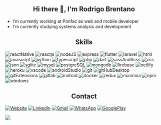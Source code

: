 <h2 align="center">
    Hi there 👋, I'm Rodrigo Brentano
</h2>

- I’m currently working at Ponfac as web and mobile developer
- I'm currently studying systems analysis and development

<h2 align="center">
    Skills
</h2>

<img src="https://img.shields.io/badge/React_Native-000000?style=for-the-badge&logo=react&logoColor=61DAFB" alt="reactNative"></img>
<img src="https://img.shields.io/badge/React-000000?style=for-the-badge&logo=react&logoColor=61DAFB" alt="reactjs"></img>
<img src="https://img.shields.io/badge/Node.js-43853D?style=for-the-badge&logo=node.js&logoColor=white" alt="nodeJS"></img>
<img src="https://img.shields.io/badge/Express.js-111111?style=for-the-badge&logo=express&logoColor=white" alt="express"></img>
<img src="https://img.shields.io/badge/Flutter-02569B?style=for-the-badge&logo=flutter&logoColor=white" alt="flutter"></img>
<img src="https://img.shields.io/badge/Laravel-FF2D20?style=for-the-badge&logo=Laravel&logoColor=white" alt="laravel"></img>
<img src="https://img.shields.io/badge/HTML-E34F26?style=for-the-badge&logo=html5&logoColor=white" alt="html"></img>
<img src="https://img.shields.io/badge/JavaScript-F7DF1E?style=for-the-badge&logo=javascript&logoColor=black" alt="javascript"></img>
<img src="https://img.shields.io/badge/Python-3776AB?style=for-the-badge&logo=python&logoColor=white" alt="python"></img>
<img src="https://img.shields.io/badge/TypeScript-007ACC?style=for-the-badge&logo=typescript&logoColor=white" alt="typescript"></img>
<img src="https://img.shields.io/badge/PHP-777BB4?style=for-the-badge&logo=PHP&logoColor=white" alt="php"></img>
<img src="https://img.shields.io/badge/Dart-0175C2?style=for-the-badge&logo=dart&logoColor=white" alt="dart"></img>
<img src="https://img.shields.io/badge/Sass/Scss-CC6699?style=for-the-badge&logo=sass&logoColor=white" alt="sassAndScss"></img>
<img src="https://img.shields.io/badge/CSS-1572B6?style=for-the-badge&logo=css3&logoColor=white" alt="css"></img>
<img src="https://img.shields.io/badge/json-000000?style=for-the-badge&logo=json&logoColor=white" alt="json"></img>
<img src="https://img.shields.io/badge/sqlite-003B57?style=for-the-badge&logo=sqlite&logoColor=white" alt="sqlite"></img>
<img src="https://img.shields.io/badge/MySQL-4479A1?style=for-the-badge&logo=MySQL&logoColor=white" alt="mysql"></img>
<img src="https://img.shields.io/badge/PostgreSQL-316192?style=for-the-badge&logo=postgresql&logoColor=white" alt="postgreSQL"></img>
<img src="https://img.shields.io/badge/MongoDB-4EA94B?style=for-the-badge&logo=mongodb&logoColor=white" alt="mongodb"></img>
<img src="https://img.shields.io/badge/Firebase-FFCA28?style=for-the-badge&logo=firebase&logoColor=black" alt="firebase"></img>
<img src="https://img.shields.io/badge/Netlify-00C7B7?style=for-the-badge&logo=netlify&logoColor=white" alt="netlify"></img>
<img src="https://img.shields.io/badge/Heroku-430098?style=for-the-badge&logo=heroku&logoColor=white" alt="heroku"></img>
<img src="https://img.shields.io/badge/VSCode-007ACC?style=for-the-badge&logo=visualstudiocode&logoColor=white" alt="vscode"></img>
<img src="https://img.shields.io/badge/Android_Studio-3DDC84?style=for-the-badge&logo=androidstudio&logoColor=white" alt="androidStudio"></img>
<img src="https://img.shields.io/badge/Git-F05032?style=for-the-badge&logo=git&logoColor=white" alt="git"></img>
<img src="https://img.shields.io/badge/Github_desktop-7c2f9f?style=for-the-badge" alt="gitHubDesktop"></img>
<img src="https://img.shields.io/badge/Git_Extensions-212121?style=for-the-badge&logo=gitextensions&logoColor=white" alt="gitExtensions"></img>
<img src="https://img.shields.io/badge/Gitlab-FC6D26?style=for-the-badge&logo=gitlab&logoColor=black" alt="gitlab"></img>
<img src="https://img.shields.io/badge/Android-3DDC84?style=for-the-badge&logo=android&logoColor=white" alt="android"></img>
<img src="https://img.shields.io/badge/Docker-2496ED?style=for-the-badge&logo=docker&logoColor=white" alt="docker"></img>
<img src="https://img.shields.io/badge/Redux-764ABC?style=for-the-badge&logo=redux&logoColor=white" alt="redux"></img>
<img src="https://img.shields.io/badge/Insomnia-5849BE?style=for-the-badge&logo=insomnia&logoColor=white" alt="insomnia"></img>
<img src="https://img.shields.io/badge/npm-CB3837?style=for-the-badge&logo=npm&logoColor=white" alt="npm"></img>
<img src="https://img.shields.io/badge/windows-0078D6?style=for-the-badge&logo=windows&logoColor=white" alt="windows"></img>

<h2 align="center">
  Contact
</h2>

[![Website](https://img.shields.io/badge/Website-c4412f?style=for-the-badge&logo=google-chrome&logoColor=white)](https://rodrigobrentano-en.netlify.app)
[![LinkedIn](https://img.shields.io/badge/LinkedIn-0077B5?style=for-the-badge&logo=linkedin&logoColor=white)](https://www.linkedin.com/in/rodrigo-brentano-26a7ba204/)
[![Gmail](https://img.shields.io/badge/rodrigobjj24@gmail.com-EA4335?style=for-the-badge&logo=gmail&logoColor=white)](https://mail.google.com/)
[![WhatsApp](https://img.shields.io/badge/+55_51_992191122-25D366?style=for-the-badge&logo=whatsapp&logoColor=white)](https://api.whatsapp.com/send?phone=5551992191122)
[![GooglePlay](https://img.shields.io/badge/Google_Play-414141?style=for-the-badge&logo=google-play&logoColor=white)](https://play.google.com/store/apps/developer?id=Rodrigo+Brentano)

<img src="https://github-readme-stats.vercel.app/api/top-langs/?username=RodrigoBJJ94&layout=compact&exclude_repo=projeto-agenda-javascript-ejs&hide=java,ruby,makefile,starlark,objective-c,c%2B%2B,objective-c%2B%2B,blade,shell,cmake,c,swift,kotlin&langs_count=8&theme=dark&card_width=722"> 





<!--
**RodrigoBJJ94/RodrigoBJJ94** is a ✨ _special_ ✨ repository because its `README.md` (this file) appears on your GitHub profile.

Here are some ideas to get you started:

- I'm currently learning Laravel and Flutter
- 🔭 I’m currently working on ...
- 🌱 I’m currently learning ...
- 👯 I’m looking to collaborate on ...
- 🤔 I’m looking for help with ...
- 💬 Ask me about ...
- 📫 How to reach me: ...
- 😄 Pronouns: ...
- ⚡ Fun fact: ...
-->
